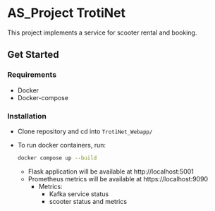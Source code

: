 # AS_Project TrotiNet
This project implements a service for scooter rental and booking. 
## Get Started
### Requirements
- Docker
- Docker-compose

### Installation
- Clone repository and cd into `TrotiNet_Webapp/`
- To run docker containers, run:

    ```bash
    docker compose up --build
    ```
    - Flask application will be available at http://localhost:5001
    - Prometheus metrics will be available at https://localhost:9090
        - Metrics:
            - Kafka service status 
            - scooter status and metrics
